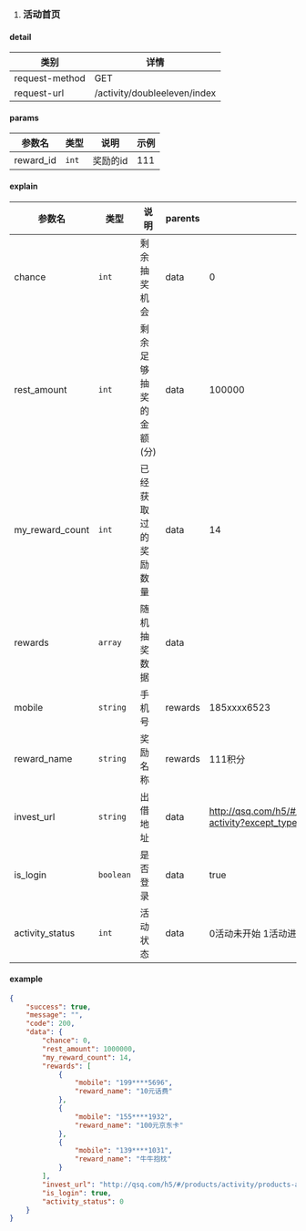 1. ### 活动首页

#### detail
| 类别 | 详情 |
| --- | --- |
| request-method | GET |
| request-url | /activity/doubleeleven/index |

#### params
| 参数名    | 类型  | 说明     | 示例 |
| --------- | ----- | -------- | ---- |
| reward_id | `int` | 奖励的id | 111  |

#### explain
| 参数名           | 类型      | 说明                 | parents | 示例  |
| --------------- | --------- | ------------------- | ------- | ---- |
| chance          | `int`     | 剩余抽奖机会          | data    | 0 |
| rest_amount     | `int`     | 剩余足够抽奖的金额(分) | data    | 100000 |
| my_reward_count | `int`     | 已经获取过的奖励数量   | data    | 14 |
| rewards         | `array`   | 随机抽奖数据          | data    | |
| mobile          | `string`  | 手机号               | rewards | 185xxxx6523 |
| reward_name     | `string`  | 奖励名称             | rewards | 111积分 |
| invest_url      | `string`  | 出借地址             | data    |  http://qsq.com/h5/#/products/activity/products-activity?except_types=6 |
| is_login        | `boolean` | 是否登录             | data    | true |
| activity_status | `int`     | 活动状态             | data    | 0活动未开始 1活动进行中 2活动已经结束 |

#### example
```json
{
    "success": true,
    "message": "",
    "code": 200,
    "data": {
        "chance": 0,
        "rest_amount": 1000000,
        "my_reward_count": 14,
        "rewards": [
            {
                "mobile": "199****5696",
                "reward_name": "10元话费"
            },
            {
                "mobile": "155****1932",
                "reward_name": "100元京东卡"
            },
            {
                "mobile": "139****1031",
                "reward_name": "牛牛抱枕"
            }
        ],
        "invest_url": "http://qsq.com/h5/#/products/activity/products-activity?except_types=6",
        "is_login": true,
        "activity_status": 0
    }
}
```